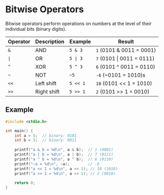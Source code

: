 # Bitwise Operators

Bitwise operators perform operations on numbers at the level of their individual bits (binary digits).

| Operator | Description | Example | Result |
|----------|-------------|---------|--------|
| `&` | AND | `5 & 3` | `1` (0101 & 0011 = 0001) |
| `\|` | OR | `5 \| 3` | `7` (0101 \| 0011 = 0111) |
| `^` | XOR | `5 ^ 3` | `6` (0101 ^ 0011 = 0110) |
| `~` | NOT | `~5` | `-6` (~0101 = 1010)s |
| `<<` | Left shift | `5 << 1` | `10` (0101 << 1 = 1010) |
| `>>` | Right shift | `5 >> 1` | `2` (0101 >> 1 = 0010) |

## Example
```c
#include <stdio.h>

int main() {
    int a = 5;  // binary: 0101
    int b = 3;  // binary: 0011
    
    printf("a & b = %d\n", a & b);  // 1 (0001)
    printf("a | b = %d\n", a | b);  // 7 (0111)
    printf("a ^ b = %d\n", a ^ b);  // 6 (0110)
    printf("~a = %d\n", ~a);        // -6
    printf("a << 1 = %d\n", a << 1); // 10 (1010)
    printf("a >> 1 = %d\n", a >> 1); // 2 (0010)
    
    return 0;
}